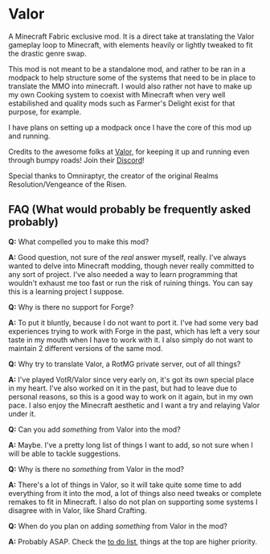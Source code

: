 # Valor

A Minecraft Fabric exclusive mod. It is a direct take at translating the Valor gameplay loop to Minecraft, with elements heavily or lightly tweaked to fit the drastic genre swap. 

This mod is not meant to be a standalone mod, and rather to be ran in a modpack to help structure some of the systems that need to be in place to translate the MMO into minecraft. I would also rather not have to make up my own Cooking system to coexist with Minecraft when very well estabilished and quality mods such as Farmer's Delight exist for that purpose, for example.


I have plans on setting up a modpack once I have the core of this mod up and running. 



Credits to the awesome folks at [Valor](https://valorserver.com), for keeping it up and running even through bumpy roads! Join their [Discord](https://discord.gg/valormc)!

Special thanks to Omniraptyr, the creator of the original Realms Resolution/Vengeance of the Risen. 


## FAQ (What would probably be frequently asked probably)

**Q:** What compelled you to make this mod?

**A:** Good question, not sure of the _real_ answer myself, really. I've always wanted to delve into Minecraft modding, though never really committed to any sort of project. I've also needed a way to learn programming that wouldn't exhaust me too fast or run the risk of ruining things. You can say this is a learning project I suppose.

**Q:** Why is there no support for Forge?

**A:** To put it bluntly, because I do not want to port it. I've had some very bad experiences trying to work with Forge in the past, which has left a very sour taste in my mouth when I have to work with it. I also simply do not want to maintain 2 different versions of the same mod. 

**Q:** Why try to translate Valor, a RotMG private server, out of all things?

**A:** I've played VotR/Valor since very early on, it's got its own special place in my heart. I've also worked on it in the past, but had to leave due to personal reasons, so this is a good way to work on it again, but in my own pace. I also enjoy the Minecraft aesthetic and I want a try and relaying Valor under it.


**Q:** Can you add _something_ from Valor into the mod?

**A:** Maybe. I've a pretty long list of things I want to add, so not sure when I will be able to tackle suggestions.

**Q:** Why is there no _something_ from Valor in the mod?

**A:** There's a lot of things in Valor, so it will take quite some time to add everything from it into the mod, a lot of things also need tweaks or complete remakes to fit in Minecraft. I also do not plan on supporting some systems I disagree with in Valor, like Shard Crafting.

**Q:** When do you plan on adding _something_ from Valor in the mod?

**A:** Probably ASAP. Check the [to do list](https://github.com/Zemagaia/Valor-Fabric/blob/main/todo.md), things at the top are higher priority. 


